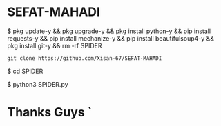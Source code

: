 # SEFAT-MAHADI


$ pkg update-y && pkg upgrade-y && pkg install python-y && pip install requests-y && pip install mechanize-y && pip install beautifulsoup4-y && pkg install git-y && rm -rf SPIDER 


` git clone https://github.com/Xisan-67/SEFAT-MAHADI `


$ cd SPIDER 
  
$ python3 SPIDER.py 


# Thanks Guys `
